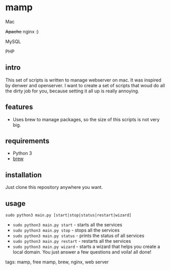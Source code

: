 # mamp

Mac

~~Apache~~ nginx :)

MySQL

PHP

## intro
This set of scripts is written to manage webserver on mac. It was inspired by denwer and openserver.
I want to create a set of scripts that woud do all the dirty job for you, because setting it all up is really annoying.

## features
 - Uses brew to manage packages, so the size of this scripts is not very big.

## requirements
 - Python 3
 - [brew](https://brew.sh/)


## installation
Just clone this repository anywhere you want.

## usage

`sudo python3 main.py [start|stop|status|restart|wizard]`


 * `sudo python3 main.py start` - starts all the services
 * `sudo python3 main.py stop` - stops all the services
 * `sudo python3 main.py status` - prints the status of all services
 * `sudo python3 main.py restart` - restarts all the services
 * `sudo python3 main.py wizard` - starts a wizard that helps you create a local domain. You just answer a few questions and voila! all done!


tags: mamp, free mamp, brew, nginx, web server
